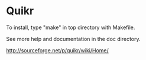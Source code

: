 # Quikr #

To install, type "make" in top directory with Makefile.   

See more help and documentation in the doc directory.

http://sourceforge.net/p/quikr/wiki/Home/
